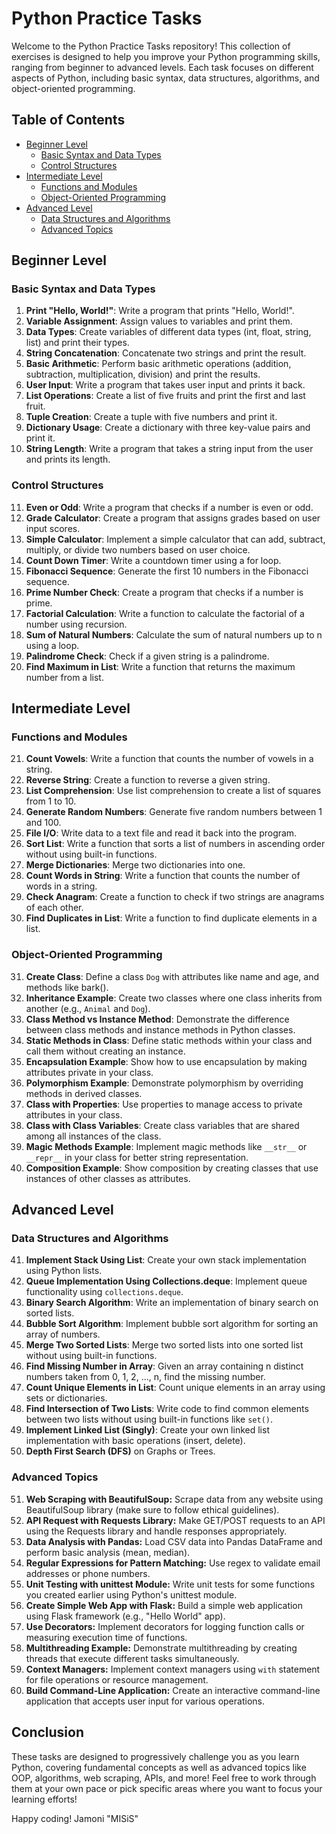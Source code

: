 # Python Practice Tasks

Welcome to the Python Practice Tasks repository! This collection of exercises is designed to help you improve your Python programming skills, ranging from beginner to advanced levels. Each task focuses on different aspects of Python, including basic syntax, data structures, algorithms, and object-oriented programming.

## Table of Contents

- [Beginner Level](#beginner-level)
  - [Basic Syntax and Data Types](#basic-syntax-and-data-types)
  - [Control Structures](#control-structures)
- [Intermediate Level](#intermediate-level)
  - [Functions and Modules](#functions-and-modules)
  - [Object-Oriented Programming](#object-oriented-programming)
- [Advanced Level](#advanced-level)
  - [Data Structures and Algorithms](#data-structures-and-algorithms)
  - [Advanced Topics](#advanced-topics)

## Beginner Level

### Basic Syntax and Data Types
1. **Print "Hello, World!"**: Write a program that prints "Hello, World!".
2. **Variable Assignment**: Assign values to variables and print them.
3. **Data Types**: Create variables of different data types (int, float, string, list) and print their types.
4. **String Concatenation**: Concatenate two strings and print the result.
5. **Basic Arithmetic**: Perform basic arithmetic operations (addition, subtraction, multiplication, division) and print the results.
6. **User Input**: Write a program that takes user input and prints it back.
7. **List Operations**: Create a list of five fruits and print the first and last fruit.
8. **Tuple Creation**: Create a tuple with five numbers and print it.
9. **Dictionary Usage**: Create a dictionary with three key-value pairs and print it.
10. **String Length**: Write a program that takes a string input from the user and prints its length.

### Control Structures
11. **Even or Odd**: Write a program that checks if a number is even or odd.
12. **Grade Calculator**: Create a program that assigns grades based on user input scores.
13. **Simple Calculator**: Implement a simple calculator that can add, subtract, multiply, or divide two numbers based on user choice.
14. **Count Down Timer**: Write a countdown timer using a for loop.
15. **Fibonacci Sequence**: Generate the first 10 numbers in the Fibonacci sequence.
16. **Prime Number Check**: Create a program that checks if a number is prime.
17. **Factorial Calculation**: Write a function to calculate the factorial of a number using recursion.
18. **Sum of Natural Numbers**: Calculate the sum of natural numbers up to n using a loop.
19. **Palindrome Check**: Check if a given string is a palindrome.
20. **Find Maximum in List**: Write a function that returns the maximum number from a list.

## Intermediate Level

### Functions and Modules
21. **Count Vowels**: Write a function that counts the number of vowels in a string.
22. **Reverse String**: Create a function to reverse a given string.
23. **List Comprehension**: Use list comprehension to create a list of squares from 1 to 10.
24. **Generate Random Numbers**: Generate five random numbers between 1 and 100.
25. **File I/O**: Write data to a text file and read it back into the program.
26. **Sort List**: Write a function that sorts a list of numbers in ascending order without using built-in functions.
27. **Merge Dictionaries**: Merge two dictionaries into one.
28. **Count Words in String**: Write a function that counts the number of words in a string.
29. **Check Anagram**: Create a function to check if two strings are anagrams of each other.
30. **Find Duplicates in List**: Write a function to find duplicate elements in a list.

### Object-Oriented Programming
31. **Create Class**: Define a class `Dog` with attributes like name and age, and methods like bark().
32. **Inheritance Example**: Create two classes where one class inherits from another (e.g., `Animal` and `Dog`).
33. **Class Method vs Instance Method**: Demonstrate the difference between class methods and instance methods in Python classes.
34. **Static Methods in Class**: Define static methods within your class and call them without creating an instance.
35. **Encapsulation Example**: Show how to use encapsulation by making attributes private in your class.
36. **Polymorphism Example**: Demonstrate polymorphism by overriding methods in derived classes.
37. **Class with Properties**: Use properties to manage access to private attributes in your class.
38. **Class with Class Variables**: Create class variables that are shared among all instances of the class.
39. **Magic Methods Example**: Implement magic methods like `__str__` or `__repr__` in your class for better string representation.
40. **Composition Example**: Show composition by creating classes that use instances of other classes as attributes.

## Advanced Level

### Data Structures and Algorithms
41. **Implement Stack Using List**: Create your own stack implementation using Python lists.
42. **Queue Implementation Using Collections.deque**: Implement queue functionality using `collections.deque`.
43. **Binary Search Algorithm**: Write an implementation of binary search on sorted lists.
44. **Bubble Sort Algorithm**: Implement bubble sort algorithm for sorting an array of numbers.
45. **Merge Two Sorted Lists**: Merge two sorted lists into one sorted list without using built-in functions.
46. **Find Missing Number in Array**: Given an array containing n distinct numbers taken from 0, 1, 2, ..., n, find the missing number.
47. **Count Unique Elements in List**: Count unique elements in an array using sets or dictionaries.
48. **Find Intersection of Two Lists**: Write code to find common elements between two lists without using built-in functions like `set()`.
49. **Implement Linked List (Singly)**: Create your own linked list implementation with basic operations (insert, delete).
50. **Depth First Search (DFS)** on Graphs or Trees.

### Advanced Topics
51. **Web Scraping with BeautifulSoup:** Scrape data from any website using BeautifulSoup library (make sure to follow ethical guidelines).
52. **API Request with Requests Library:** Make GET/POST requests to an API using the Requests library and handle responses appropriately.
53. **Data Analysis with Pandas:** Load CSV data into Pandas DataFrame and perform basic analysis (mean, median).
54. **Regular Expressions for Pattern Matching:** Use regex to validate email addresses or phone numbers.
55. **Unit Testing with unittest Module:** Write unit tests for some functions you created earlier using Python's unittest module.
56. **Create Simple Web App with Flask:** Build a simple web application using Flask framework (e.g., "Hello World" app).
57. **Use Decorators:** Implement decorators for logging function calls or measuring execution time of functions.
58. **Multithreading Example:** Demonstrate multithreading by creating threads that execute different tasks simultaneously.
59. **Context Managers:** Implement context managers using `with` statement for file operations or resource management.
60. **Build Command-Line Application:** Create an interactive command-line application that accepts user input for various operations.

## Conclusion

These tasks are designed to progressively challenge you as you learn Python, covering fundamental concepts as well as advanced topics like OOP, algorithms, web scraping, APIs, and more! Feel free to work through them at your own pace or pick specific areas where you want to focus your learning efforts!

Happy coding! 
Jamoni "MISiS"